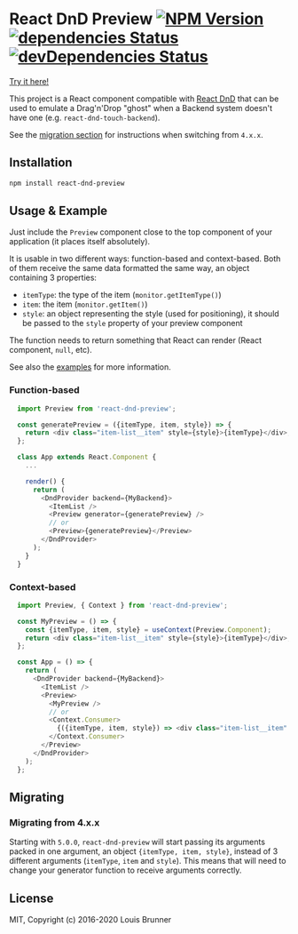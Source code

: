 # React DnD Preview [![NPM Version][npm-image]][npm-url] [![dependencies Status][deps-image]][deps-url] [![devDependencies Status][deps-dev-image]][deps-dev-url]

[Try it here!](https://louisbrunner.github.io/dnd-multi-backend/examples/react-dnd-preview.html)

This project is a React component compatible with [React DnD](https://github.com/react-dnd/react-dnd) that can be used to emulate a Drag'n'Drop "ghost" when a Backend system doesn't have one (e.g. `react-dnd-touch-backend`).

See the [migration section](#migrating) for instructions when switching from `4.x.x`.

## Installation

```sh
npm install react-dnd-preview
```

## Usage & Example

Just include the `Preview` component close to the top component of your application (it places itself absolutely).

It is usable in two different ways: function-based and context-based.
Both of them receive the same data formatted the same way, an object containing 3 properties:

 - `itemType`: the type of the item (`monitor.getItemType()`)
 - `item`: the item (`monitor.getItem()`)
 - `style`: an object representing the style (used for positioning), it should be passed to the `style` property of your preview component

The function needs to return something that React can render (React component, `null`, etc).

See also the [examples](examples/) for more information.

### Function-based

```js
  import Preview from 'react-dnd-preview';

  const generatePreview = ({itemType, item, style}) => {
    return <div class="item-list__item" style={style}>{itemType}</div>;
  };

  class App extends React.Component {
    ...

    render() {
      return (
        <DndProvider backend={MyBackend}>
          <ItemList />
          <Preview generator={generatePreview} />
          // or
          <Preview>{generatePreview}</Preview>
        </DndProvider>
      );
    }
  }
```

### Context-based

```js
  import Preview, { Context } from 'react-dnd-preview';

  const MyPreview = () => {
    const {itemType, item, style} = useContext(Preview.Component);
    return <div class="item-list__item" style={style}>{itemType}</div>;
  };

  const App = () => {
    return (
      <DndProvider backend={MyBackend}>
        <ItemList />
        <Preview>
          <MyPreview />
          // or
          <Context.Consumer>
            {({itemType, item, style}) => <div class="item-list__item" style={style}>{itemType}</div>}
          </Context.Consumer>
        </Preview>
      </DndProvider>
    );
  };
```


## Migrating

### Migrating from 4.x.x

Starting with `5.0.0`, `react-dnd-preview` will start passing its arguments packed in one argument, an object `{itemType, item, style}`, instead of 3 different arguments (`itemType`, `item` and `style`). This means that will need to change your generator function to receive arguments correctly.

## License

MIT, Copyright (c) 2016-2020 Louis Brunner



[npm-image]: https://img.shields.io/npm/v/react-dnd-preview.svg
[npm-url]: https://npmjs.org/package/react-dnd-preview
[deps-image]: https://david-dm.org/louisbrunner/react-dnd-preview/status.svg
[deps-url]: https://david-dm.org/louisbrunner/react-dnd-preview
[deps-dev-image]: https://david-dm.org/louisbrunner/react-dnd-preview/dev-status.svg
[deps-dev-url]: https://david-dm.org/louisbrunner/react-dnd-preview?type=dev
